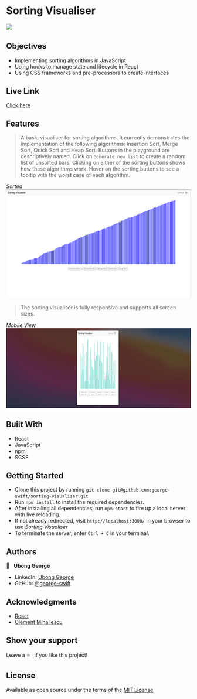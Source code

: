 # Sorting Visualiser

![](./public/sorting-vsx.gif)
## Objectives
- Implementing sorting algorithms in JavaScript
- Using hooks to manage state and lifecycle in React
- Using CSS frameworks and pre-processors to create interfaces

## Live Link
[Click here](https://react-sorting-visualiser.netlify.app/)
## Features
> A basic visualiser for sorting algorithms. It currently demonstrates the implementation of the following algorithms: Insertion Sort, Merge Sort, Quick Sort and Heap Sort. Buttons in the playground are descriptively named. Click on `Generate new list` to create a random list of unsorted bars. Clicking on either of the sorting buttons shows how these algorithms work. Hover on the sorting buttons to see a tooltip with the worst case of each algorithm.

_Sorted_
![](./public/sorted.png)

> The sorting visualiser is fully responsive and supports all screen sizes.

_Mobile View_
![](./public/mobile.png)

## Built With
- React
- JavaScript
- npm
- SCSS

## Getting Started
- Clone this project by running `git clone git@github.com:george-swift/sorting-visualiser.git`
- Run `npm install` to install the required dependencies.
- After installing all dependencies, run `npm start` to fire up a local server with live reloading.
- If not already redirected, visit `http://localhost:3000/` in your browser to use _Sorting Visualiser_
- To terminate the server, enter `Ctrl + C` in your terminal.

## Authors

👤 &nbsp; **Ubong George**
- LinkedIn: [Ubong George](https://www.linkedin.com/in/ubong-itok)
- GitHub: [@george-swift](https://github.com/george-swift)

## Acknowledgments
- [React](https://reactjs.org/)
- [Clément Mihailescu](https://www.youtube.com/watch?v=pFXYym4Wbkc)

## Show your support

Leave a :star:️ &nbsp; if you like this project!

## License

Available as open source under the terms of the [MIT License](https://opensource.org/licenses/MIT).